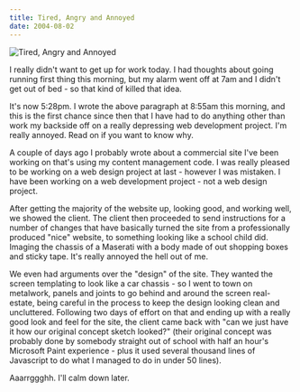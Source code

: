 ```yaml
---
title: Tired, Angry and Annoyed
date: 2004-08-02
---
```


![Tired, Angry and Annoyed](https://source.unsplash.com/cckf4TsHAuw/1600x900)

I really didn't want to get up for work today. I had thoughts about going running first thing this morning, but my alarm went off at 7am and I didn't get out of bed - so that kind of killed that idea.

It's now 5:28pm. I wrote the above paragraph at 8:55am this morning, and this is the first chance since then that I have had to do anything other than work my backside off on a really depressing web development project. I'm really annoyed. Read on if you want to know why.

A couple of days ago I probably wrote about a commercial site I've been working on that's using my content management code. I was really pleased to be working on a web design project at last - however I was mistaken. I have been working on a web development project - not a web design project.

After getting the majority of the website up, looking good, and working well, we showed the client. The client then proceeded to send instructions for a number of changes that have basically turned the site from a professionally produced "nice" website, to something looking like a school child did. Imaging the chassis of a Maserati with a body made of out shopping boxes and sticky tape. It's really annoyed the hell out of me.

We even had arguments over the "design" of the site. They wanted the screen templating to look like a car chassis - so I went to town on metalwork, panels and joints to go behind and around the screen real-estate, being careful in the process to keep the design looking clean and uncluttered. Following two days of effort on that and ending up with a really good look and feel for the site, the client came back with "can we just have it how our original concept sketch looked?" (their original concept was probably done by somebody straight out of school with half an hour's Microsoft Paint experience - plus it used several thousand lines of Javascript to do what I managed to do in under 50 lines).

Aaarrggghh. I'll calm down later.